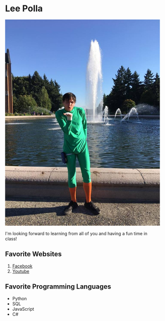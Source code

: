 # Lee Polla

![Rock Lee](images/rocklee.jpg)

I'm looking forward to learning from all of you and having a fun time in class!

## Favorite Websites

1. [Facebook](https://www.facebook.com)
2. [Youtube](https://www.youtube.com)

## Favorite Programming Languages

* Python
* SQL
* JavaScript
* C#
